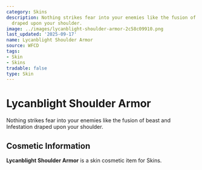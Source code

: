 ```yaml
---
category: Skins
description: Nothing strikes fear into your enemies like the fusion of beast and Infestation
  draped upon your shoulder.
image: ../images/lycanblight-shoulder-armor-2c58c09910.png
last_updated: '2025-09-17'
name: Lycanblight Shoulder Armor
source: WFCD
tags:
- Skin
- Skins
tradable: false
type: Skin
---
```


# Lycanblight Shoulder Armor

Nothing strikes fear into your enemies like the fusion of beast and Infestation draped upon your shoulder.

## Cosmetic Information

**Lycanblight Shoulder Armor** is a skin cosmetic item for Skins.

